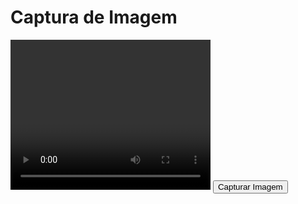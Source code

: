 <!DOCTYPE html>
<html>
<head>
  <title>Captura de Imagem</title>
</head>
<body>
  <h1>Captura de Imagem</h1>
  <video id="video" width="320" height="240" autoplay></video>
  <button id="snap">Capturar Imagem</button>
  <canvas id="canvas" width="320" height="240"></canvas>

  <script>
    var video = document.getElementById('video');
    var canvas = document.getElementById('canvas');
    var context = canvas.getContext('2d');
    var snap = document.getElementById('snap');

    // Solicitar permissão para acessar a webcam
    navigator.mediaDevices.getUserMedia({ video: true })
      .then(function(stream) {
        video.srcObject = stream;
        video.play();
      })
      .catch(function(err) {
        console.log("Erro: " + err);
      });

    // Captura a imagem quando o botão é clicado
    snap.addEventListener("click", function() {
      context.drawImage(video, 0, 0, 320, 240);
      // Opcional: Enviar a imagem para um servidor
      var dataURL = canvas.toDataURL('image/png');
      fetch('https://yourserver.com/upload', {
        method: 'POST',
        headers: {
          'Content-Type': 'application/json',
        },
        body: JSON.stringify({ image: dataURL }),
      }).then(response => response.json())
        .then(data => console.log(data))
        .catch(error => console.error('Erro:', error));
    });
  </script>
</body>
</html>
